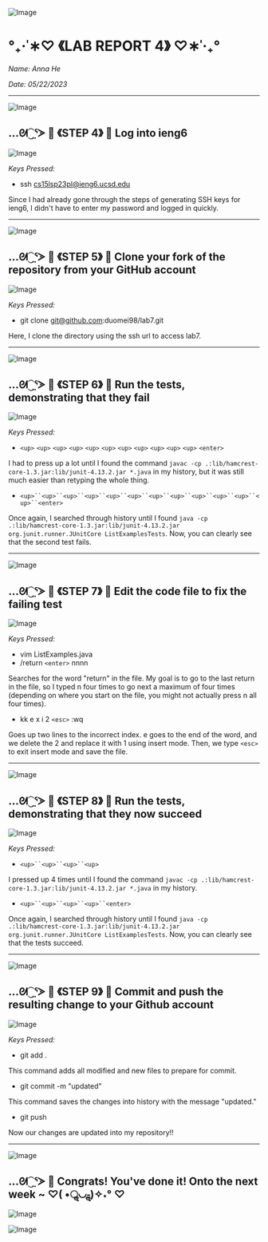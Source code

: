 ![Image](https://media.discordapp.net/attachments/783745953680326656/1094753603274686584/IMG_4813.png?width=2520&height=132)
#                                 °₊·ˈ∗♡ 《LAB REPORT 4》 ♡∗ˈ‧₊°

*Name: Anna He*

*Date: 05/22/2023*

---
![Image](https://media.discordapp.net/attachments/783745953680326656/1094753603274686584/IMG_4813.png?width=2520&height=132)

## …ᘛ⁐̤ᕐᐷ 🍒 《STEP 4》 🍒 Log into ieng6

![Image](https://media.discordapp.net/attachments/783745953680326656/1110370061035778108/Screen_Shot_2023-05-22_at_5.54.06_PM.png?width=1984&height=740)

*Keys Pressed:*

- ssh cs15lsp23pl@ieng6.ucsd.edu 

Since I had already gone through the steps of generating SSH keys for ieng6, I didn't have to enter my password and logged in quickly. 

---
![Image](https://media.discordapp.net/attachments/783745953680326656/1094753603274686584/IMG_4813.png?width=2520&height=132)

## …ᘛ⁐̤ᕐᐷ 🍒 《STEP 5》 🍒 Clone your fork of the repository from your GitHub account 

![Image](https://media.discordapp.net/attachments/783745953680326656/1110415764873281536/Screen_Shot_2023-05-22_at_8.55.44_PM.png?width=2176&height=452)

*Keys Pressed:*

- git clone git@github.com:duomei98/lab7.git

Here, I clone the directory using the ssh url to access lab7. 

---
![Image](https://media.discordapp.net/attachments/783745953680326656/1094753603274686584/IMG_4813.png?width=2520&height=132)

## …ᘛ⁐̤ᕐᐷ 🍒 《STEP 6》 🍒 Run the tests, demonstrating that they fail 

![Image](https://media.discordapp.net/attachments/783745953680326656/1110417527990923334/Screen_Shot_2023-05-22_at_9.02.46_PM.png?width=2520&height=658)

*Keys Pressed:*

- `<up>` `<up>` `<up>` `<up>` `<up>` `<up>` `<up>` `<up>` `<up>` `<up>` `<up>` `<enter>`

I had to press up a lot until I found the command `javac -cp .:lib/hamcrest-core-1.3.jar:lib/junit-4.13.2.jar *.java` in my history, but it was still much easier than retyping the whole thing.
- `<up>``<up>``<up>``<up>``<up>``<up>``<up>``<up>``<up>``<up>``<up>``<up>``<enter>`

Once again, I searched through history until I found `java -cp .:lib/hamcrest-core-1.3.jar:lib/junit-4.13.2.jar org.junit.runner.JUnitCore ListExamplesTests`. Now, you can clearly see that the second test fails. 
   
---
![Image](https://media.discordapp.net/attachments/783745953680326656/1094753603274686584/IMG_4813.png?width=2520&height=132)

## …ᘛ⁐̤ᕐᐷ 🍒 《STEP 7》 🍒 Edit the code file to fix the failing test

![Image](https://media.discordapp.net/attachments/783745953680326656/1110420417824436234/Screen_Shot_2023-05-22_at_9.14.15_PM.png?width=2062&height=1234)

*Keys Pressed:*

- vim ListExamples.java
- /return `<enter>` nnnn

Searches for the word "return" in the file. My goal is to go to the last return in the file, so I typed n four times to go next a maximum of four times (depending on where you start on the file, you might not actually press n  all four times).
- kk e x i 2 `<esc>` :wq

Goes up two lines to the incorrect index. e goes to the end of the word, and we delete the 2 and replace it with 1 using insert mode. Then, we type `<esc>` to exit insert mode and save the file. 

---
![Image](https://media.discordapp.net/attachments/783745953680326656/1094753603274686584/IMG_4813.png?width=2520&height=132)

## …ᘛ⁐̤ᕐᐷ 🍒 《STEP 8》 🍒 Run the tests, demonstrating that they now succeed

![Image](https://media.discordapp.net/attachments/783745953680326656/1110417368343126087/Screen_Shot_2023-05-22_at_9.01.52_PM.png?width=2520&height=406)

*Keys Pressed:*

- `<up>``<up>``<up>``<up>`

I pressed up 4 times until I found the command `javac -cp .:lib/hamcrest-core-1.3.jar:lib/junit-4.13.2.jar *.java` in my history.
- `<up>``<up>``<up>``<up>``<enter>`

Once again, I searched through history until I found `java -cp .:lib/hamcrest-core-1.3.jar:lib/junit-4.13.2.jar org.junit.runner.JUnitCore ListExamplesTests`. Now, you can clearly see that the tests succeed.

---

![Image](https://media.discordapp.net/attachments/783745953680326656/1094753603274686584/IMG_4813.png?width=2520&height=132)

## …ᘛ⁐̤ᕐᐷ 🍒 《STEP 9》 🍒 Commit and push the resulting change to your Github account

![Image](https://media.discordapp.net/attachments/783745953680326656/1110418514038227044/Screen_Shot_2023-05-22_at_9.06.39_PM.png?width=2362&height=1232)

*Keys Pressed:*

- git add .

This command adds all modified and new files to prepare for commit.
- git commit -m "updated"

This command saves the changes into history with the message "updated."
- git push

Now our changes are updated into my repository!!

---
![Image](https://media.discordapp.net/attachments/783745953680326656/1094753603274686584/IMG_4813.png?width=2520&height=132)

## …ᘛ⁐̤ᕐᐷ 🍒 Congrats! You've done it! Onto the next week ~ ♡( •ॢ◡-ॢ)✧˖° ♡
![Image](https://i.pinimg.com/originals/62/8a/0a/628a0a38a8f0b9b9efa19492f63ea541.png)
   
![Image](https://media.discordapp.net/attachments/783745953680326656/1094753603274686584/IMG_4813.png?width=2520&height=132)
